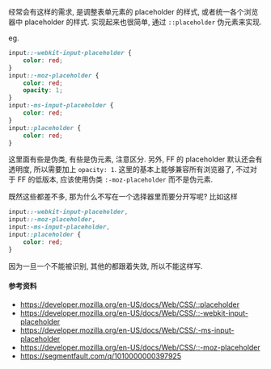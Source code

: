 经常会有这样的需求, 是调整表单元素的 placeholder 的样式, 或者统一各个浏览器中 placeholder 的样式. 实现起来也很简单, 通过 `::placeholder` 伪元素来实现.

eg.

```css
input::-webkit-input-placeholder {
    color: red;
}
input::-moz-placeholder {
    color: red;
    opacity: 1;
}
input:-ms-input-placeholder {
    color: red;
}
input::placeholder {
    color: red;
}
```

这里面有些是伪类, 有些是伪元素, 注意区分. 另外, FF 的 placeholder 默认还会有透明度, 所以需要加上 `opacity: 1`. 这里的基本上能够兼容所有浏览器了, 不过对于 FF 的低版本, 应该使用伪类 `:-moz-placeholder` 而不是伪元素.

既然这些都差不多, 那为什么不写在一个选择器里而要分开写呢? 比如这样

```css
input::-webkit-input-placeholder,
input::-moz-placeholder,
input:-ms-input-placeholder,
input::placeholder {
	color: red;
}
```

因为一旦一个不能被识别, 其他的都跟着失效, 所以不能这样写.



#### 参考资料

* https://developer.mozilla.org/en-US/docs/Web/CSS/::placeholder
* https://developer.mozilla.org/en-US/docs/Web/CSS/::-webkit-input-placeholder
* https://developer.mozilla.org/en-US/docs/Web/CSS/:-ms-input-placeholder
* https://developer.mozilla.org/en-US/docs/Web/CSS/::-moz-placeholder
* https://segmentfault.com/q/1010000000397925
